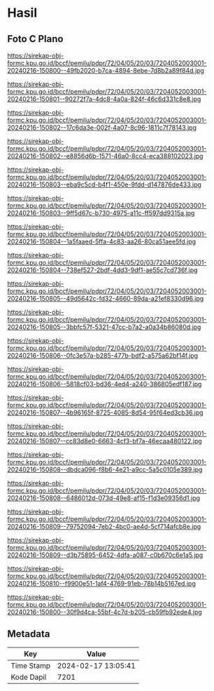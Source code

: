 # Hasil

## Foto C Plano

https://sirekap-obj-formc.kpu.go.id/bccf/pemilu/pdpr/72/04/05/20/03/7204052003001-20240216-150800--49fb2020-b7ca-4894-8ebe-7d8b2a89f84d.jpg

https://sirekap-obj-formc.kpu.go.id/bccf/pemilu/pdpr/72/04/05/20/03/7204052003001-20240216-150801--90272f7a-4dc8-4a0a-824f-46c6d331c8e8.jpg

https://sirekap-obj-formc.kpu.go.id/bccf/pemilu/pdpr/72/04/05/20/03/7204052003001-20240216-150802--17c6da3e-002f-4a07-8c96-1811c7f78143.jpg

https://sirekap-obj-formc.kpu.go.id/bccf/pemilu/pdpr/72/04/05/20/03/7204052003001-20240216-150802--e8856d6b-1571-46a0-8cc4-eca388102023.jpg

https://sirekap-obj-formc.kpu.go.id/bccf/pemilu/pdpr/72/04/05/20/03/7204052003001-20240216-150803--eba9c5cd-b4f1-450e-9fdd-d147876de433.jpg

https://sirekap-obj-formc.kpu.go.id/bccf/pemilu/pdpr/72/04/05/20/03/7204052003001-20240216-150803--9ff5d67c-b730-4975-a11c-ff597dd9315a.jpg

https://sirekap-obj-formc.kpu.go.id/bccf/pemilu/pdpr/72/04/05/20/03/7204052003001-20240216-150804--1a5faaed-5ffa-4c83-aa26-80ca51aee5fd.jpg

https://sirekap-obj-formc.kpu.go.id/bccf/pemilu/pdpr/72/04/05/20/03/7204052003001-20240216-150804--738ef527-2bdf-4dd3-9df1-ae55c7cd736f.jpg

https://sirekap-obj-formc.kpu.go.id/bccf/pemilu/pdpr/72/04/05/20/03/7204052003001-20240216-150805--49d5642c-fd32-4660-89da-a21ef8330d96.jpg

https://sirekap-obj-formc.kpu.go.id/bccf/pemilu/pdpr/72/04/05/20/03/7204052003001-20240216-150805--3bbfc57f-5321-47cc-b7a2-a0a34b86080d.jpg

https://sirekap-obj-formc.kpu.go.id/bccf/pemilu/pdpr/72/04/05/20/03/7204052003001-20240216-150806--0fc3e57a-b285-477b-bdf2-a575a62bf14f.jpg

https://sirekap-obj-formc.kpu.go.id/bccf/pemilu/pdpr/72/04/05/20/03/7204052003001-20240216-150806--5818cf03-bd36-4ed4-a240-386805edf187.jpg

https://sirekap-obj-formc.kpu.go.id/bccf/pemilu/pdpr/72/04/05/20/03/7204052003001-20240216-150807--4b96165f-8725-4085-8d54-95f64ed3cb36.jpg

https://sirekap-obj-formc.kpu.go.id/bccf/pemilu/pdpr/72/04/05/20/03/7204052003001-20240216-150807--cc83d8e0-6663-4cf3-bf7a-46ecaa480122.jpg

https://sirekap-obj-formc.kpu.go.id/bccf/pemilu/pdpr/72/04/05/20/03/7204052003001-20240216-150808--dbdca096-f8b6-4e21-a9cc-5a5c0105e389.jpg

https://sirekap-obj-formc.kpu.go.id/bccf/pemilu/pdpr/72/04/05/20/03/7204052003001-20240216-150808--6486012d-073d-49e8-af15-f1d3e09356d1.jpg

https://sirekap-obj-formc.kpu.go.id/bccf/pemilu/pdpr/72/04/05/20/03/7204052003001-20240216-150809--79752094-7eb2-4bc0-ae4d-5cf714afcb8e.jpg

https://sirekap-obj-formc.kpu.go.id/bccf/pemilu/pdpr/72/04/05/20/03/7204052003001-20240216-150809--d3b75895-6452-4dfa-a087-c0b670c6e1a5.jpg

https://sirekap-obj-formc.kpu.go.id/bccf/pemilu/pdpr/72/04/05/20/03/7204052003001-20240216-150810--f9900e51-1af4-4769-91eb-78b14b5167ed.jpg

https://sirekap-obj-formc.kpu.go.id/bccf/pemilu/pdpr/72/04/05/20/03/7204052003001-20240216-150800--30f9d4ca-55bf-4c7d-b205-cb59fb92ede4.jpg


## Metadata

| Key        | Value               |
| ---------- | ------------------- |
| Time Stamp | 2024-02-17 13:05:41 |
| Kode Dapil | 7201                |




